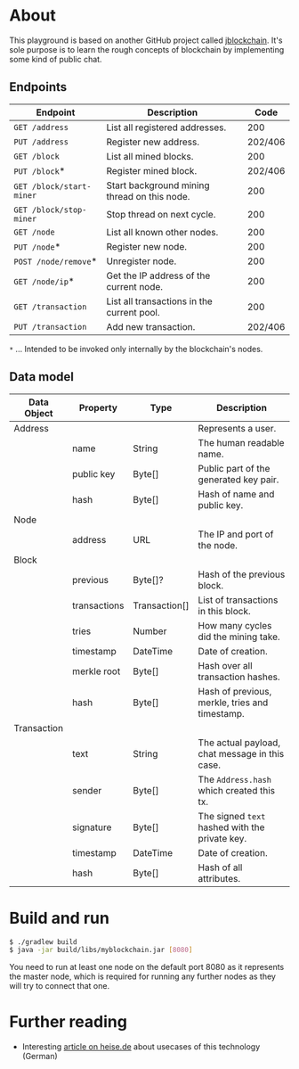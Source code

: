 # About

This playground is based on another GitHub project called [jblockchain](https://github.com/neozo-software/jblockchain).
It's sole purpose is to learn the rough concepts of blockchain by implementing some kind of public chat.

## Endpoints

| Endpoint                 | Description                                  | Code     |
| ------------------------ | -------------------------------------------- | -------- |
| `GET /address`           | List all registered addresses.               |  200     |
| `PUT /address`           | Register new address.                        |  202/406 |
| `GET /block`             | List all mined blocks.                       |  200     |
| `PUT /block`*            | Register mined block.                        |  202/406 |
| `GET /block/start-miner` | Start background mining thread on this node. |  200     |
| `GET /block/stop-miner`  | Stop thread on next cycle.                   |  200     |
| `GET /node`              | List all known other nodes.                  |  200     |
| `PUT /node`*             | Register new node.                           |  200     |
| `POST /node/remove`*     | Unregister node.                             |  200     |
| `GET /node/ip`*          | Get the IP address of the current node.      |  200     |
| `GET /transaction`       | List all transactions in the current pool.   |  200     |
| `PUT /transaction`       | Add new transaction.                         |  202/406 |

`*` ... Intended to be invoked only internally by the blockchain's nodes.

## Data model

| Data Object | Property     | Type          | Description                                    |
| ----------- | ------------ | ------------- | ---------------------------------------------- |
| Address     |              |               | Represents a user.                             |
|             | name         | String        | The human readable name.                       |
|             | public key   | Byte[]        | Public part of the generated key pair.         |
|             | hash         | Byte[]        | Hash of name and public key.                   |
| Node        |              |               |                                                |
|             | address      | URL           | The IP and port of the node.                   |
| Block       |              |               |                                                |
|             | previous     | Byte[]?       | Hash of the previous block.                    |
|             | transactions | Transaction[] | List of transactions in this block.            |
|             | tries        | Number        | How many cycles did the mining take.           |
|             | timestamp    | DateTime      | Date of creation.                              |
|             | merkle root  | Byte[]        | Hash over all transaction hashes.              |
|             | hash         | Byte[]        | Hash of previous, merkle, tries and timestamp. |
| Transaction |              |               |                                                |
|             | text         | String        | The actual payload, chat message in this case. |
|             | sender       | Byte[]        | The `Address.hash` which created this tx.      |
|             | signature    | Byte[]        | The signed `text` hashed with the private key. |
|             | timestamp    | DateTime      | Date of creation.                              |
|             | hash         | Byte[]        | Hash of all attributes.                        |

# Build and run

```bash
$ ./gradlew build
$ java -jar build/libs/myblockchain.jar [8080]
```

You need to run at least one node on the default port 8080 as it represents the master node, which
is required for running any further nodes as they will try to connect that one.

# Further reading

* Interesting [article on heise.de](https://www.heise.de/solutions/ibm-blockchain/wie-blockchains-fuer-mehr-vertrauen-in-der-lieferkette-sorgen-koennen/) about usecases of this technology (German) 
